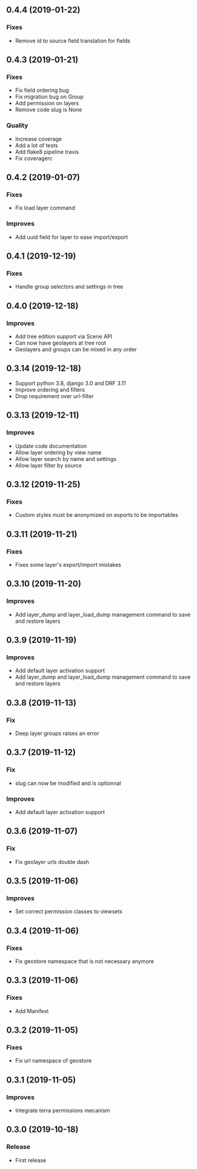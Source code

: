 
0.4.4      (2019-01-22)
-----------------------

### Fixes

* Remove id to source field translation for fields

0.4.3      (2019-01-21)
-----------------------

### Fixes

* Fix field ordering bug
* Fix migration bug on Group
* Add permission on layers
* Remove code slug is None

### Quality

* Increase coverage
* Add a lot of tests
* Add flake8 pipeline travis
* Fix coveragerc

0.4.2      (2019-01-07)
-----------------------

### Fixes

* Fix load layer command

### Improves

* Add uuid field for layer to ease import/export

0.4.1      (2019-12-19)
-----------------------

### Fixes

* Handle group selectors and settings in tree

0.4.0      (2019-12-18)
-----------------------

### Improves

* Add tree edition support via Scene API
* Can now have geolayers at tree root
* Geolayers and groups can be mixed in any order


0.3.14     (2019-12-18)
-----------------------

* Support python 3.8, django 3.0 and DRF 3.11
* Improve ordering and filters
* Drop requirement over url-filter


0.3.13      (2019-12-11)
-----------------------

### Improves

* Update code documentation
* Allow layer ordering by view name
* Allow layer search by name and settings
* Allow layer filter by source

0.3.12      (2019-11-25)
-----------------------

### Fixes

* Custom styles must be anonymized on exports to be importables

0.3.11      (2019-11-21)
-----------------------

### Fixes

* Fixes some layer's export/import mistakes

0.3.10      (2019-11-20)
-----------------------

### Improves

* Add layer_dump and layer_load_dump management command to save and restore layers

0.3.9      (2019-11-19)
-----------------------

### Improves

* Add default layer activation support
* Add layer_dump and layer_load_dump management command to save and restore layers

0.3.8      (2019-11-13)
-----------------------

### Fix

* Deep layer groups raises an error

0.3.7      (2019-11-12)
-----------------------

### Fix

* slug can now be modified and is optionnal

### Improves

* Add default layer activation support

0.3.6      (2019-11-07)
-----------------------

### Fix

* Fix geolayer urls double dash

0.3.5      (2019-11-06)
-----------------------

### Improves

* Set correct permission classes to viewsets

0.3.4      (2019-11-06)
-----------------------

### Fixes

* Fix geostore namespace that is not necessary anymore

0.3.3      (2019-11-06)
-----------------------

### Fixes

* Add Manifest

0.3.2      (2019-11-05)
-----------------------

### Fixes

* Fix url namespace of geostore

0.3.1      (2019-11-05)
-----------------------

### Improves

* Integrate terra permissions mecanism

0.3.0      (2019-10-18)
-----------------------

### Release

* First release
